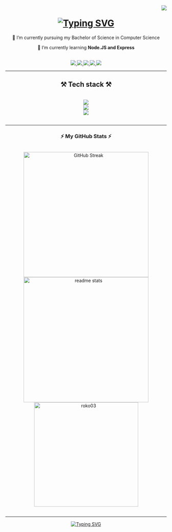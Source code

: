 <img align="right" src="https://api.visitorbadge.io/api/visitors?path=Roko03&countColor=%232ccce4&labelStyle=upper" />


<h1 align="center">
  <a href="https://git.io/typing-svg">
    <img src="https://readme-typing-svg.herokuapp.com?font=Poppins&size=35&duration=4000&pause=1000&color=4C9EF7&center=true&vCenter=true&random=false&width=500&height=70&lines=Hi+%F0%9F%91%8B%2C+I'm+Roko" alt="Typing SVG" />
  </a>
</h1>

<div align="center">
  
  🔭 I’m currently pursuing my Bachelor of Science in Computer Science
  
  🌱 I’m currently learning **Node.JS and Express**
   
</div>

<br/>

<div align="center">
  <a href="mailto:rokoponjarac2@gmail.com">
    <img src="https://img.shields.io/badge/Gmail-D14836?style=for-the-badge&logo=gmail&logoColor=white" target="_blank" />
  </a>
  
  <a href="https://linkedin.com/in/https://www.linkedin.com/in/roko-ponjarac-13712b211?utm_source=share&utm_campaign=share_via&utm_content=profile&utm_medium=android_app" target="_blank">
    <img src="https://img.shields.io/badge/LinkedIn-0077B5?style=for-the-badge&logo=linkedin&logoColor=white" target="_blank" />
  </a>
  
   <a href="https://www.behance.net/https://www.behance.net/rokoponjarac" target="_blank">
    <img src="https://img.shields.io/badge/Behance-0054F7?style=for-the-badge&logo=behance&logoColor=white" target="_blank" />
  </a>

   <a href="https://dribbble.com/https://dribbble.com/ponjarac" target="_blank">
    <img src="https://img.shields.io/badge/Dribbble-EA4C89?style=for-the-badge&logo=dribbble&logoColor=white" target="_blank" />
  </a>
  
  <a href="https://github.com/Roko03" target="_blank">
    <img src="https://img.shields.io/badge/Portfolio-255E63?style=for-the-badge&logo=About.me&logoColor=white" target="_blank" />
  </a>
</div>

<hr/>

<h2 align="center">⚒️ Tech stack ⚒️</h3>
<br/>
<div align="center">
  <a href="https://skillicons.dev">
    <img src="https://skillicons.dev/icons?i=html,css,bootstrap,sass,figma" /><br/>
    <img src="https://skillicons.dev/icons?i=js,react,vite,ts,nodejs,express,nextjs,django,py,wordpress" /><br/>
    <img src="https://skillicons.dev/icons?i=git,github,gulp,netlify,npm,postman,firebase,mongodb" />
  </a>
</div>

<br/>
<hr/>

<h3 align="center">⚡ My GitHub Stats ⚡</h3>
<br/>
<div align="center">
  <img width=390 src="https://streak-stats.demolab.com?user=Roko03&theme=react&border_radius=10&card_width=390" alt="GitHub Streak" />
  <br/>
  <img width=390 src="https://github-readme-stats.vercel.app/api?username=roko03&show_icons=true&locale=en&theme=react&border_radius=10&rank_icon=github" alt="readme stats" />
  <img width=325 src="https://github-readme-stats.vercel.app/api/top-langs?username=roko03&hide=HTML,CSS&langs_count=8&show_icons=true&locale=en&layout=compact&theme=react&border_radius=10&exclude_repo=github-readme-stats" alt="roko03" />
</div>

<br/>
<hr/>

<div align="center">
  <a href="https://git.io/typing-svg"><img src="https://readme-typing-svg.demolab.com?font=Poppins&size=36&pause=1000&color=229EF7&center=true&vCenter=true&random=false&width=500&height=70&lines=%F0%9F%91%8B+Thanks+for+visiting+%F0%9F%91%8B" alt="Typing SVG" /></a>
</div>
